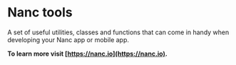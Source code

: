 # Nanc tools

A set of useful utilities, classes and functions that can come in handy when developing your Nanc app or mobile app.

**To learn more visit [https://nanc.io](https://nanc.io).**